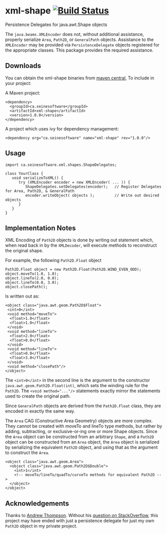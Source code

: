 xml-shape  [![Build Status](https://travis-ci.org/seinesoftware/xml-shape.svg?branch=master)](https://travis-ci.org/seinesoftware/xml-shape)
=========

Persistence Delegates for java.awt.Shape objects

The `java.beams.XMLEncoder` does not, without additional assistance, properly serialize `Area`, `Path2D`, or `GeneralPath` objects.
Assistance to the `XMLEncoder` may be provided via `PersistenceDelegate` objects registered for the appropriate classes.
This package provides the required assistance.


Downloads
---------
You can obtain the xml-shape binaries from [maven central][], To include in your project:

A Maven project:

    <dependency>
      <groupId>ca.seinesoftware</groupId>
      <artifactId>xml-shape</artifactId>
      <version>1.0.0</version>
    </dependency>

A project which uses ivy for dependency management:

    <dependency org="ca.seinesoftware" name="xml-shape" rev="1.0.0"/>


Usage
-----

    import ca.seinesoftware.xml.shapes.ShapeDelegates;
    
    class YourClass {
       void serializeToXML() {
          try (XMLEncoder encoder = new XMLEncoder( ... )) {
             ShapeDelegates.setDelegates(encoder);   // Register Delegates for Area, Path2D, & GeneralPath
             encoder.writeObject( objects );         // Write out desired objects
          }
       }
    }


Implementation Notes
--------------------

XML Encoding of `Path2D` objects is done by writing out statement which,
when read back in by the `XMLDecoder`, will execute methods to reconstruct the original shape.

For example, the following `Path2D.Float` object

    Path2D.Float object = new Path2D.Float(Path2D.WIND_EVEN_ODD);
    object.moveTo(1.0, 1.0);
    object.lineTo(2.0, 0.0);
    object.lineTo(0.0, 3.0);
    object.closePath();

Is written out as:

    <object class="java.awt.geom.Path2D$Float">
     <int>0</int>
     <void method="moveTo">
      <float>1.0</float>
      <float>1.0</float>
     </void>
     <void method="lineTo">
      <float>2.0</float>
      <float>0.0</float>
     </void>
     <void method="lineTo">
      <float>0.0</float>
      <float>3.0</float>
     </void>
     <void method="closePath"/>
    </object>

The `<int>0</int>` in the second line is the argument to the constructor
`java.awt.geom.Path2D.Float(int)`, which sets the winding rule for the `Path2D`.
The `<void method="..."/>` statements exactly mirror the statements used to create the original path.

Since `GeneralPath` objects are derived from the `Path2D.Float` class, they are encoded in exactly the same way.

The `Area` CAG (Constructive Area Geometry) objects are more complex.
They cannot be created with moveTo and lineTo type methods, but rather by
adding, subtracting, or exclusive-or-ing one or more Shape objects.
Since the `Area` object can be constructed from an arbitrary `Shape`,
and a `Path2D` object can be constructed from an `Area` object,
the `Area` object is serialized by serializing the equivalent `Path2D` object,
and using that as the argument to construct the `Area`.

    <object class="java.awt.geom.Area">
      <object class="java.awt.geom.Path2D$Double">
        <int>1</int>
        <!-- moveTo/lineTo/quadTo/curveTo methods for equivalent Path2D -->
      </object>
    </object>

Acknowledgements
----------------
Thanks to [Andrew Thompson][].
Without his [question on StackOverflow][], this project may have ended with just
a persistence delegate for just my own `Path2D` object in my private project.


[Andrew Thompson]: http://stackoverflow.com/users/418556/andrew-thompson
[question on StackOverflow]: http://stackoverflow.com/questions/26579729/how-to-serialize-java-2d-shape-objects-as-xml/
[maven central]: http://search.maven.org/#search%7Cga%7C1%7Cg%3Aca.seinesoftware
